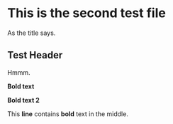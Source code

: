 # This is the second test file 

As the title says.

## Test Header

Hmmm.

__Bold text__

**Bold text 2**

This **line** contains __bold__ text in the middle.
